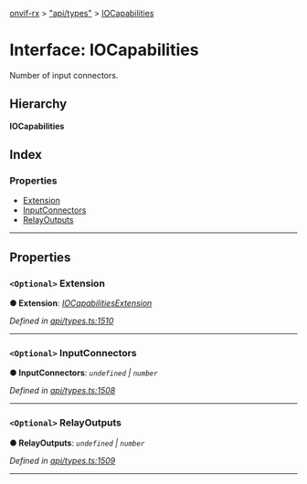 [onvif-rx](../README.md) > ["api/types"](../modules/_api_types_.md) > [IOCapabilities](../interfaces/_api_types_.iocapabilities.md)

# Interface: IOCapabilities

Number of input connectors.

## Hierarchy

**IOCapabilities**

## Index

### Properties

* [Extension](_api_types_.iocapabilities.md#extension)
* [InputConnectors](_api_types_.iocapabilities.md#inputconnectors)
* [RelayOutputs](_api_types_.iocapabilities.md#relayoutputs)

---

## Properties

<a id="extension"></a>

### `<Optional>` Extension

**● Extension**: *[IOCapabilitiesExtension](_api_types_.iocapabilitiesextension.md)*

*Defined in [api/types.ts:1510](https://github.com/patrickmichalina/onvif-rx/blob/034e4d6/src/api/types.ts#L1510)*

___
<a id="inputconnectors"></a>

### `<Optional>` InputConnectors

**● InputConnectors**: *`undefined` \| `number`*

*Defined in [api/types.ts:1508](https://github.com/patrickmichalina/onvif-rx/blob/034e4d6/src/api/types.ts#L1508)*

___
<a id="relayoutputs"></a>

### `<Optional>` RelayOutputs

**● RelayOutputs**: *`undefined` \| `number`*

*Defined in [api/types.ts:1509](https://github.com/patrickmichalina/onvif-rx/blob/034e4d6/src/api/types.ts#L1509)*

___


